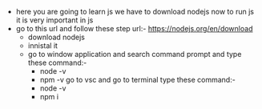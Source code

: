 - here you are going to learn js we have to download nodejs now to run js it is very important in js
- go to this url and follow these step url:- https://nodejs.org/en/download
    - download nodejs
    - innistal it
    - go to window application and search command prompt and type these command:-
        - node -v
        - npm -v
    go to vsc and go to terminal type these command:-
        - node -v
        - npm i